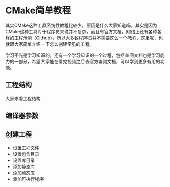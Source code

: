 # CMake简单教程

其实CMake这种工具系统性教程比较少，原因是什么大家知道吗，其实是因为CMake这种工具对于程序员来说并不复杂，而且有官方文档，网络上还有各种各样的工程示例（Github），所以大多数程序员并不需要这么一个教程，这里呢，也就跟大家简单介绍一下怎么创建常见的工程。

学习不光是学习知识的，还有一个学习知识的一个过程，包括查阅文档也是学习能力的一部分，希望大家能在看完视频之后去官方查阅文档，可以学到更多有用的功能。

## 工程结构

大家来看工程结构

## 编译器参数

## 创建工程

* 设置工程文件
* 设置包含目录
* 设置库目录
* 添加静态库
* 添加动态库
* 添加可执行程序